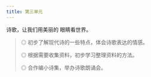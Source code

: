 ```yaml
---
title: 第三单元
---
```


诗歌，让我们用美丽的
眼睛看世界。

> ◎ 初步了解现代诗的一些特点，体会诗歌表达的情感。
>
> ◎ 根据需要收集资料，初步学习整理资料的方法。
>
> ◎ 合作编小诗集，举办诗歌朗诵会。
